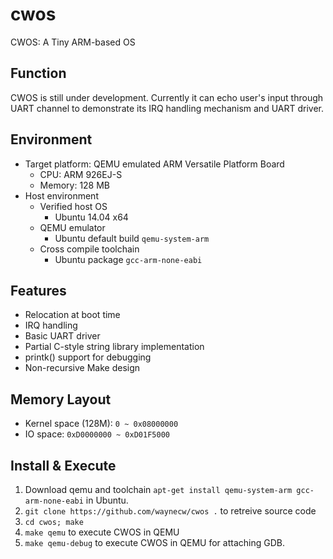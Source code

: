 cwos
====

CWOS: A Tiny ARM-based OS 

Function
--------
CWOS is still under development. Currently it can echo user's input through UART channel to demonstrate its IRQ handling mechanism and UART driver.

Environment
-----------

* Target platform: QEMU emulated ARM Versatile Platform Board 
  - CPU: ARM 926EJ-S
  - Memory: 128 MB
* Host environment
  - Verified host OS
      * Ubuntu 14.04 x64
  - QEMU emulator
      * Ubuntu default build `qemu-system-arm`
  - Cross compile toolchain
      * Ubuntu package `gcc-arm-none-eabi`

Features
--------

* Relocation at boot time
* IRQ handling
* Basic UART driver
* Partial C-style string library implementation
* printk() support for debugging
* Non-recursive Make design


Memory Layout
-------------

* Kernel space (128M): `0 ~ 0x08000000`
* IO space: `0xD0000000 ~ 0xD01F5000`


Install & Execute
-----------------
1.  Download qemu and toolchain `apt-get install qemu-system-arm gcc-arm-none-eabi` in Ubuntu.
2.  `git clone https://github.com/waynecw/cwos .` to retreive source code
3.  `cd cwos; make`
4.  `make qemu` to execute CWOS in QEMU
5.  `make qemu-debug` to execute CWOS in QEMU for attaching GDB.

